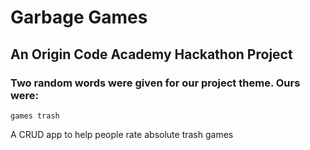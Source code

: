 # Garbage Games

## An Origin Code Academy Hackathon Project
### Two random words were given for our project theme. Ours were: 
```
games trash
```

A CRUD app to help people rate absolute trash games
